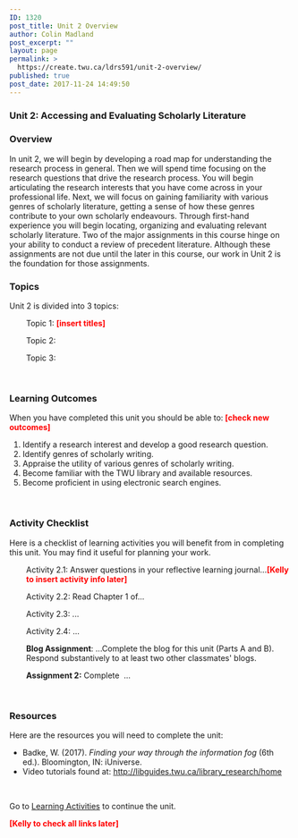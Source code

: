 ```yaml
---
ID: 1320
post_title: Unit 2 Overview
author: Colin Madland
post_excerpt: ""
layout: page
permalink: >
  https://create.twu.ca/ldrs591/unit-2-overview/
published: true
post_date: 2017-11-24 14:49:50
---
```

<h3>Unit 2: Accessing and Evaluating Scholarly Literature</h3>
<h3>Overview</h3>
In unit 2, we will begin by developing a road map for understanding the research process in general. Then we will spend time focusing on the research questions that drive the research process. You will begin articulating the research interests that you have come across in your professional life. Next, we will focus on gaining familiarity with various genres of scholarly literature, getting a sense of how these genres contribute to your own scholarly endeavours. Through first-hand experience you will begin locating, organizing and evaluating relevant scholarly literature. Two of the major assignments in this course hinge on your ability to conduct a review of precedent literature. Although these assignments are not due until the later in this course, our work in Unit 2 is the foundation for those assignments.
<h3>Topics</h3>
Unit 2 is divided into 3 topics:
<p style="padding-left: 30px">Topic 1: <span style="color: #ff0000"><strong>[insert titles]</strong></span></p>
<p style="padding-left: 30px">Topic 2:</p>
<p style="padding-left: 30px">Topic 3:</p>
&nbsp;
<h3>Learning Outcomes</h3>
When you have completed this unit you should be able to:<span style="color: #ff0000"><strong> [check new outcomes]</strong></span>
<ol>
 	<li>Identify a research interest and develop a good research question.</li>
 	<li>Identify genres of scholarly writing.</li>
 	<li>Appraise the utility of various genres of scholarly writing.</li>
 	<li>Become familiar with the TWU library and available resources.</li>
 	<li>Become proficient in using electronic search engines.</li>
</ol>
&nbsp;
<h3>Activity Checklist</h3>
Here is a checklist of learning activities you will benefit from in completing this unit. You may find it useful for planning your work.
<p style="padding-left: 30px">Activity 2.1: Answer questions in your reflective learning journal...<strong><span style="color: #ff0000">[Kelly to insert activity info later]</span></strong></p>
<p style="padding-left: 30px">Activity 2.2: Read Chapter 1 of...</p>
<p style="padding-left: 30px">Activity 2.3: ...</p>
<p style="padding-left: 30px">Activity 2.4: ...</p>
<p style="padding-left: 30px"><strong>Blog Assignment</strong>: ...Complete the blog for this unit (Parts A and B). Respond substantively to at least two other classmates' blogs.</p>
<p style="padding-left: 30px"><strong>Assignment 2:</strong> Complete  ...</p>
&nbsp;
<h3>Resources</h3>
Here are the resources you will need to complete the unit:
<ul>
 	<li>Badke, W. (2017). <em>Finding your way through the information fog</em> (6th ed.). Bloomington, IN: iUniverse.</li>
 	<li>Video tutorials found at: <a href="http://libguides.twu.ca/library_research/home">http://libguides.twu.ca/library_research/home</a></li>
</ul>
&nbsp;

Go to <a href="https://create.twu.ca/icandothis/2018/01/01/ldrs-591-unit-1/">Learning Activities</a> to continue the unit.

<span style="color: #ff0000"><strong>[Kelly to check all links later]</strong></span>
